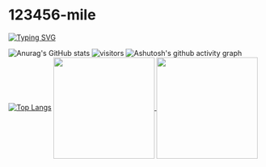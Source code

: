 # 123456-mile
[![Typing SVG](https://readme-typing-svg.demolab.com?font=Fira+Code&pause=1000&color=F75999&background=5CAFF760&center=true&vCenter=true&width=435&lines=Always+learning+new+things)](https://git.io/typing-svg)

![Anurag's GitHub stats](https://github-readme-stats.vercel.app/api?username=134567-mile)
![visitors](https://visitor-badge.glitch.me/badge?page_id=134567-mile&left_color=green&right_color=red)
![Ashutosh's github activity graph](https://github-readme-activity-graph.vercel.app/graph?username=134567-mile)
[![Top Langs](https://github-readme-stats.vercel.app/api/top-langs/?username=anuraghazra&layout=donut-vertical)](https://github.com/anuraghazra/github-readme-stats)
<a href="https://github.com/anuraghazra/github-readme-stats">
  <img height=200 align="center" src="https://github-readme-stats.vercel.app/api?username=anuraghazra" />
</a>
<a href="https://github.com/anuraghazra/convoychat">
  <img height=200 align="center" src="https://github-readme-stats.vercel.app/api/top-langs?username=anuraghazra&layout=compact&langs_count=8&card_width=320" />
</a>



